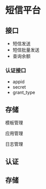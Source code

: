 # 短信平台

## 接口

- 短信发送
- 短信批量发送
- 查询余额

### 认证接口

- appid
- secret
- grant_type





## 存储

模板管理

应用管理

日志管理





## 认证





## 



## 存储

